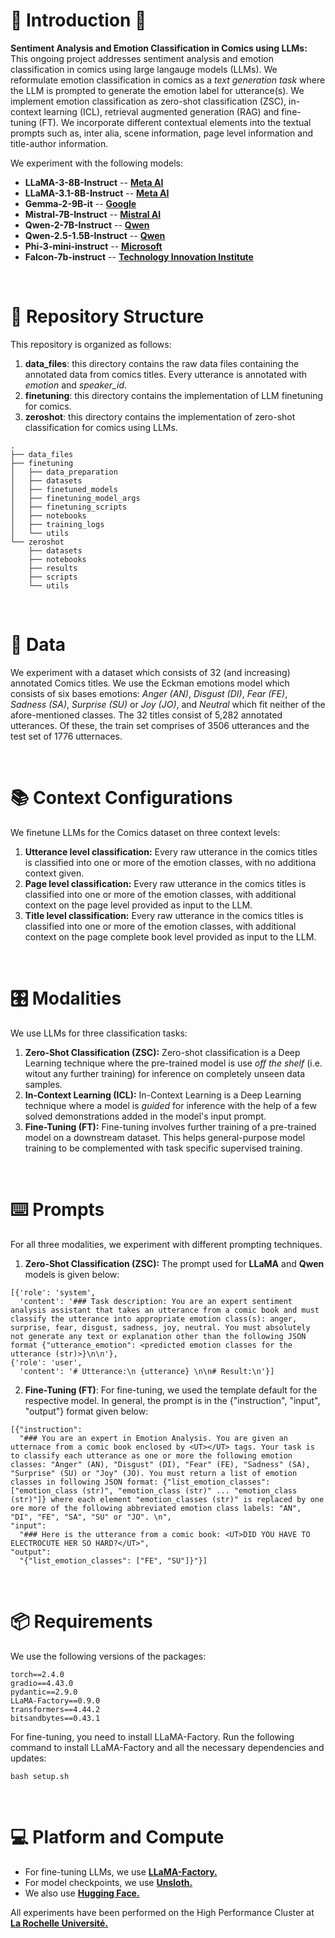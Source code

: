 # 📣 Introduction 📣

**Sentiment Analysis and Emotion Classification in Comics using LLMs:** This ongoing project addresses sentiment analysis and emotion classification in comics using large langauge models (LLMs). We reformulate emotion classification in comics as a *text generation task* where the LLM is prompted to generate the emotion label for utterance(s). We implement emotion classification as zero-shot classification (ZSC), in-context learning (ICL), retrieval augmented generation (RAG) and fine-tuning (FT). We incorporate different contextual elements into the textual prompts such as, inter alia, scene information, page level information and title-author information.

We experiment with the following models:

- **LLaMA-3-8B-Instruct** -- [**Meta AI**](meta-llama/Meta-Llama-3-8B-Instruct)
- **LLaMA-3.1-8B-Instruct** -- [**Meta AI**](meta-llama/Meta-Llama-3.1-8B-Instruct)
- **Gemma-2-9B-it** -- [**Google**](google/gemma-2-9b-it)
- **Mistral-7B-Instruct** -- [**Mistral AI**](mistralai/Mistral-7B-Instruct-v0.3)
- **Qwen-2-7B-Instruct** -- [**Qwen**](Qwen/Qwen2-7B-Instruct)
- **Qwen-2.5-1.5B-Instruct** -- [**Qwen**](Qwen/Qwen2.5-1.5B-Instruct)
- **Phi-3-mini-instruct** -- [**Microsoft**](microsoft/Phi-3-mini-4k-instruct)
- **Falcon-7b-instruct** -- [**Technology Innovation Institute**](tiiuae/falcon-7b-instruct)

<br>

# 📂 Repository Structure

This repository is organized as follows:

1) **data_files**: this directory contains the raw data files containing the annotated data from comics titles. Every utterance is annotated with *emotion* and *speaker_id*.
2) **finetuning**: this directory contains the implementation of LLM finetuning for comics. 
3) **zeroshot**: this directory contains the implementation of zero-shot classification for comics using LLMs.

```
.
├── data_files
├── finetuning
│   ├── data_preparation
│   ├── datasets
│   ├── finetuned_models
│   ├── finetuning_model_args
│   ├── finetuning_scripts
│   ├── notebooks
│   ├── training_logs
│   └── utils
└── zeroshot
    ├── datasets
    ├── notebooks
    ├── results
    ├── scripts
    └── utils
```

<br>

# 🧮 Data

We experiment with a dataset which consists of 32 (and increasing) annotated Comics titles. We use the Eckman emotions model which consists of six bases emotions: *Anger (AN)*, *Disgust (DI)*, *Fear (FE)*, *Sadness (SA)*, *Surprise (SU)* or *Joy (JO)*, and *Neutral* which fit neither of the afore-mentioned classes. The 32 titles consist of 5,282 annotated utterances. Of these, the train set comprises of 3506 utterances and the test set of 1776 utternaces. 

<br>

# 📚 Context Configurations

We finetune LLMs for the Comics dataset on three context levels: 

1) **Utterance level classification:** Every raw utterance in the comics titles is classified into one or more of the emotion classes, with no additiona context given.
2) **Page level classification:** Every raw utterance in the comics titles is classified into one or more of the emotion classes, with additional context on the page level provided as input to the LLM.
3) **Title level classification:** Every raw utterance in the comics titles is classified into one or more of the emotion classes, with additional context on the page complete book level provided as input to the LLM.

<br>

# 🎛️ Modalities

We use LLMs for three classification tasks:

1) **Zero-Shot Classification (ZSC):** Zero-shot classification is a Deep Learning technique where the pre-trained model is use *off the shelf* (i.e. witout any further training) for inference on completely unseen data samples.
2) **In-Context Learning (ICL):** In-Context Learning is a Deep Learning technique where a model is *guided* for inference with the help of a few solved demonstrations added in the model's input prompt.
3) **Fine-Tuning (FT):** Fine-tuning involves further training of a pre-trained model on a downstream dataset. This helps general-purpose model training to be complemented with task specific supervised training.

<br>

# ⌨️ Prompts

For all three modalities, we experiment with different prompting techniques.

1) **Zero-Shot Classification (ZSC):** The prompt used for **LLaMA** and **Qwen** models is given below:

```
[{'role': 'system',
  'content': '### Task description: You are an expert sentiment analysis assistant that takes an utterance from a comic book and must classify the utterance into appropriate emotion class(s): anger, surprise, fear, disgust, sadness, joy, neutral. You must absolutely not generate any text or explanation other than the following JSON format {"utterance_emotion": <predicted emotion classes for the utterance (str)>}\n\n'},
{'role': 'user',
  'content': '# Utterance:\n {utterance} \n\n# Result:\n'}]
```

2) **Fine-Tuning (FT)**: For fine-tuning, we used the template default for the respective model. In general, the prompt is in the {"instruction", "input", "output"} format given below:

```
[{"instruction": 
  "### You are an expert in Emotion Analysis. You are given an utternace from a comic book enclosed by <UT></UT> tags. Your task is to classify each utterance as one or more the following emotion classes: "Anger" (AN), "Disgust" (DI), "Fear" (FE), "Sadness" (SA), "Surprise" (SU) or "Joy" (JO). You must return a list of emotion classes in following JSON format: {"list_emotion_classes": ["emotion_class (str)", "emotion_class (str)" ... "emotion_class (str)"]} where each element "emotion_classes (str)" is replaced by one ore more of the following abbreviated emotion class labels: "AN", "DI", "FE", "SA", "SU" or "JO". \n", 
"input": 
  "### Here is the utterance from a comic book: <UT>DID YOU HAVE TO ELECTROCUTE HER SO HARD?</UT>", 
"output": 
  "{"list_emotion_classes": ["FE", "SU"]}"}]

```

<br>

# 📦 Requirements

We use the following versions of the packages:

```
torch==2.4.0
gradio==4.43.0
pydantic==2.9.0
LLaMA-Factory==0.9.0
transformers==4.44.2
bitsandbytes==0.43.1
```

For fine-tuning, you need to install LLaMA-Factory. Run the following command to install LLaMA-Factory and all the necessary dependencies and updates:

```
bash setup.sh
```

<br>

# 💻 Platform and Compute

- For fine-tuning LLMs, we use [**LLaMA-Factory.**](https://github.com/hiyouga/LLaMA-Factory)
- For model checkpoints, we use [**Unsloth.**](https://unsloth.ai/)
- We also use [**Hugging Face.**](https://huggingface.co/)

All experiments have been performed on the High Performance Cluster at [**La Rochelle Université.**](https://www.univ-larochelle.fr/)
